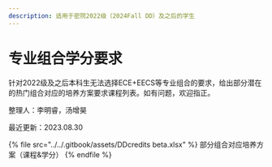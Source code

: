 ```yaml
---
description: 适用于密院2022级（2024Fall DD）及之后的学生
---
```


# 专业组合学分要求

针对2022级及之后本科生无法选择ECE+EECS等专业组合的要求，给出部分潜在的热门组合对应的培养方案要求课程列表。如有问题，欢迎指正。

整理人：李明睿，汤增昊

最近更新：2023.08.30

{% file src="../../.gitbook/assets/DDcredits beta.xlsx" %}
部分组合对应培养方案（课程&学分）
{% endfile %}
